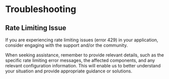 # Troubleshooting

## Rate Limiting Issue

If you are experiencing rate limiting issues (error 429) in your application, consider engaging with the support and/or the community.

When seeking assistance, remember to provide relevant details, such as the specific rate limiting error messages, the affected components, and any relevant configuration information. This will enable us to better understand your situation and provide appropriate guidance or solutions.
